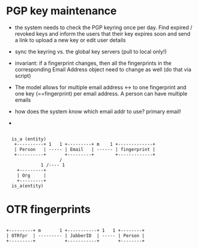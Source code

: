 

# PGP key maintenance

  * the system needs to check the PGP keyring once per day. Find expired / revoked keys and inform the users that their key expires soon and send a link to upload a new key or edit user details
  * sync the keyring vs. the global key servers (pull to local only!)

  * invariant: if a fingerprint changes, then all the fingerprints in the corresponding Email Address object need to change as well
   (do that via script)

  * The model allows for multiple email address <-> to one  fingerprint and one key (==fingerprint) per email address. A person can have multiple emails
  * how does the system know which email addr to use? primary email!
  * 


```

  is_a (entity)
   +----------+ 1   1 +---------+ m    1 +-------------+
   | Person   | ----- | Email   | ------ | fingerprint |
   +----------+       +---------+        +-------------+
                    /
             1 /---- 1
    +---------+
    | Org     |
    +---------+
  is_a(entity)

```


# OTR fingerprints

```

+---------+ m       1 +-----------+ 1   1 +--------+
| OTRfpr  | --------- | JabberID  | ----- | Person |
+---------+           +-----------+       +--------+

```

